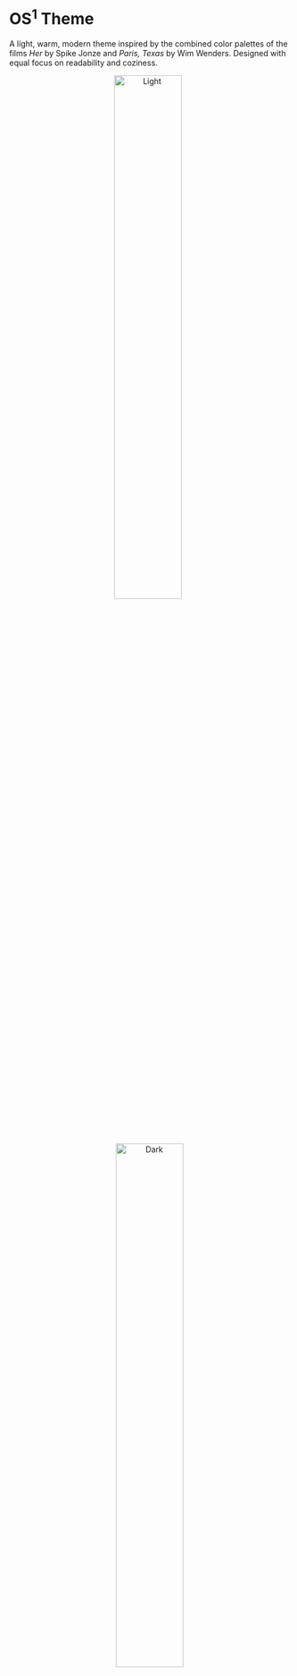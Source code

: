 # OS<sup>1</sup> Theme
A light, warm, modern theme inspired by the combined color palettes of the films *Her* by Spike Jonze and *Paris, Texas* by Wim Wenders. Designed with equal focus on readability and coziness.

<p align="center">
  <img alt="Light" src="https://i.imgur.com/bo81ECG.jpg" width="49%">
&nbsp;
  <img alt="Dark" src="https://i.imgur.com/EBpt62x.jpg" width="49%">
</p>

This is a work-in-progress. Feel free to submit PRs, but please include before and after screenshots of proposed changes.

### Installation

You can install using straight with,
```emacs-lisp
(use-package os1-theme
  :straight (:type git :host github :repo "sashimacs/os1-theme")
  :defer nil
  :config (load-theme 'os1 t))
```

Or you can install using quelpa with,
```emacs-lisp
;; Install and load `quelpa-use-package'.
(package-install 'quelpa-use-package)
(require 'quelpa-use-package)

;; Install OS1.
(use-package os1-theme
  :quelpa (os1-theme :fetcher github :repo "sashimacs/os1-theme"))
```

### Customization

OS<sup>1</sup> currently inherits from the great [Solarized for Emacs](https://github.com/bbatsov/solarized-emacs) theme, so those options apply here too. In addition, the following has been added:

```emacs-lisp
;; The amount of padding, in pixels, to add around the modeline.
;; In the previews here, this is set to `8’, but its default is `1’.
(setq os1-modeline-padding 1)
```

These options must be set before loading. You can also use for example `:custom (os1-modeline-padding 8)` in your use-package declarations to customize the theme before loading.

### Previews

![os1-elisp-preview](/../previews/elisp.png)
![os1-coding-minibuffer-preview](/../previews/minibuffer-active.png)
